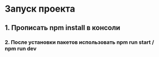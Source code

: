 # Запуск проекта
## 1. Прописать npm install в консоли
### 2. После установки пакетов использовать npm run start / npm run dev
